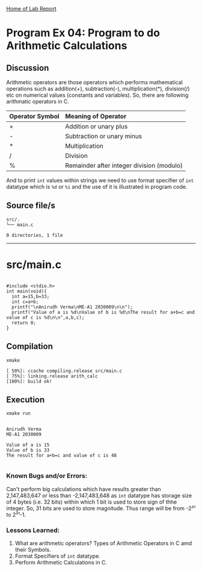 [Home of Lab Report](../lab.html)

# Program Ex 04: Program to do Arithmetic Calculations

## Discussion

Arithmetic operators are those operators which  performs mathematical operations such as addition(+), subtraction(-), multiplication(*), division(/) etc on numerical values (constants and variables). So, there are following arithmatic operators in C.

| Operator Symbol | Meaning of Operator |
| :-------- | :------------------- |
| + | Addition or unary plus |
| - | Subtraction or unary minus |
| * | Multiplication |
| / | Division |
| % | Remainder after integer division (modulo) |

And to print `int` values within strings we need to use format specifier of `int` datatype which is `%d` or `%i` and the use of it is illustrated in program code.

## Source file/s

```
src/.
└── main.c

0 directories, 1 file
```

---


# src/main.c

```

#include <stdio.h>
int main(void){
  int a=15,b=33;
  int c=a+b;
  printf("\nAnirudh Verma\nME-A1 2030009\n\n");
  printf("Value of a is %d\nValue of b is %d\nThe result for a+b=c and value of c is %d\n\n",a,b,c);
  return 0;
}

```

## Compilation

```
xmake

[ 50%]: ccache compiling.release src/main.c
[ 75%]: linking.release arith_calc
[100%]: build ok!

```

## Execution
```
xmake run


Anirudh Verma
ME-A1 2030009

Value of a is 15
Value of b is 33
The result for a+b=c and value of c is 48


```

### Known Bugs and/or Errors:

Can't perform big calculations which have results greater than 2,147,483,647 or less than -2,147,483,648 
as `int` datatype has storage size of 4 bytes (i.e. 32 bits) within which 1 bit is used to store sign of thhe integer. So, 
31 bits are used to store magnitude. Thus range will be from -2³¹ to 2³¹-1.

### Lessons Learned:

1. What are arithmetic operators? Types of Arithmetic Operators in C amd their Symbols.
2. Format Specifiers of  `int` datatype.
3. Perform Arithmetic Calculations in C.
